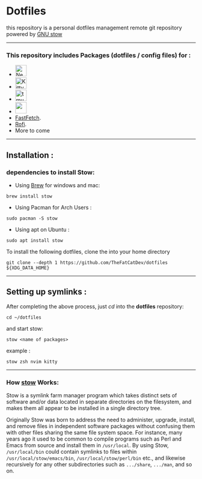 # Dotfiles
this repository is a personal dotfiles management remote git repository powered by [GNU stow](https://github.com/aspiers/stow)

---

### This repository includes Packages \(dotfiles / config files) for :
- <a href="https://github.com/neovim/neovim" ><img src="https://upload.wikimedia.org/wikipedia/commons/4/4f/Neovim-logo.svg" alt="Neovim" height="30" ></a>
- <a href="https://github.com/kovidgoyal/kitty"><img src = "https://upload.wikimedia.org/wikipedia/commons/2/2f/Kitty%28Terminal-emulator%29.png" alt = "Kitty" height="30"></a>
- <a href="https://github.com/tmux/tmux"> <img src="https://upload.wikimedia.org/wikipedia/commons/2/29/Tmux_logo.png" alt = "tmux" height="30" /> </a>
- <a href = "https://www.zsh.org/"><img src="https://cdn.pixabay.com/photo/2022/05/03/17/44/zsh-7172334_960_720.png" height="30"></a> 
- [FastFetch](https://github.com/fastfetch-cli/fastfetch).
- [Rofi](https://github.com/davatorium/rofi).
- More to come

---

## Installation :

### dependencies to install **Stow**:

- Using [Brew](https://brew.sh/) for windows and mac:
```
brew install stow
```

- Using Pacman for Arch Users :
```
sudo pacman -S stow
```

- Using apt on Ubuntu :
```
sudo apt install stow
```


To install the following dotfiles, clone the into your home directory
```
git clone --depth 1 https://github.com/TheFatCatDev/dotfiles ${XDG_DATA_HOME}
```

---

## Setting up symlinks :
After completing the above process, just *cd* into the **dotfiles** repository:
```
cd ~/dotfiles
```

and start stow:
```
stow <name of packages>
```
example :
```
stow zsh nvim kitty
```
---

### How [stow](https://github.com/aspiers/stow) Works:
Stow is a symlink farm manager program which takes distinct sets of software and/or data located in separate directories on the filesystem, and makes them all appear to be installed in a single directory tree.

Originally Stow was born to address the need to administer, upgrade, install, and remove files in independent software packages without confusing them with other files sharing the same file system space. For instance, many years ago it used to be common to compile programs such as Perl and Emacs from source and install them in `/usr/local`. By using Stow, `/usr/local/bin` could contain symlinks to files within `/usr/local/stow/emacs/bin`, `/usr/local/stow/perl/bin` etc., and likewise recursively for any other subdirectories such as `.../share`, `.../man`, and so on.
